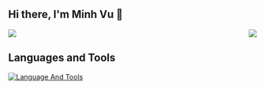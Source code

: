 ## Hi there, I'm Minh Vu 👋

<div style="display: flex; align-items: center; justify-content: space-between; gap: 20px;">
  <a href="https://github-readme-stats.vercel.app/api?username=Codebutproblem&theme=tokyonight">
    <img src="https://github-readme-stats.vercel.app/api?username=Codebutproblem&theme=tokyonight" />
  </a>
  <a href="https://github-readme-stats.vercel.app/api/top-langs/?username=Codebutproblem&layout=compact">
    <img src="https://github-readme-stats.vercel.app/api/top-langs/?username=Codebutproblem&layout=compact" />
  </a>
</div>

## Languages and Tools

[![Language And Tools](https://skillicons.dev/icons?i=nodejs,react,js,ts,java,python,html,css,tailwind)](https://skillicons.dev)
